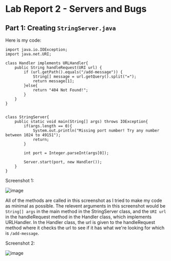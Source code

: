 # Lab Report 2 - Servers and Bugs

## Part 1: Creating `StringServer.java`

Here is my code:

````
import java.io.IOException;
import java.net.URI;

class Handler implements URLHandler{
    public String handleRequest(URI url) {
        if (url.getPath().equals("/add-message")) {
            String[] message = url.getQuery().split("=");
            return message[1];
        }else{
            return "404 Not Found!";
        }
    }
}


class StringServer{
    public static void main(String[] args) throws IOException{
        if(args.length == 0){
            System.out.println("Missing port number! Try any number between 1024 to 49151");
            return;
        }

        int port = Integer.parseInt(args[0]);

        Server.start(port, new Handler());
    }
}
````

Screenshot 1:

![image](https://user-images.githubusercontent.com/122564073/215426187-8222256d-0f93-4ff5-9e38-cc507b2dd9ac.png)

All of the methods are called in this screenshot as I tried to make my code as minimal as possible. The relevent arguments in this screenshot would be `String[] args` in the main method in the StringServer class, and the `URI url` in the handleRequest method in the Handler class, which implements URLHandler. In the Handler class, the url is given to the handleRequest method where it checks the url to see if it has what we're looking for which is `/add-message`. 

Screenshot 2:

![image](https://user-images.githubusercontent.com/122564073/215426089-02f5c143-0132-4e37-a058-0d6493a44e73.png)


